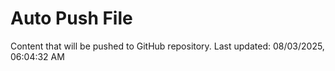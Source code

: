 # Auto Push File

Content that will be pushed to GitHub repository.
Last updated: 08/03/2025, 06:04:32 AM